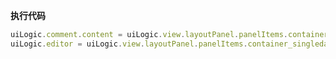 <p class="panel-title"><b>执行代码</b></p>

```javascript
uiLogic.comment.content = uiLogic.view.layoutPanel.panelItems.container_singledata.panelItems.field_textbox.value;
uiLogic.editor = uiLogic.view.layoutPanel.panelItems.container_singledata.panelItems.field_textbox.editor
```
